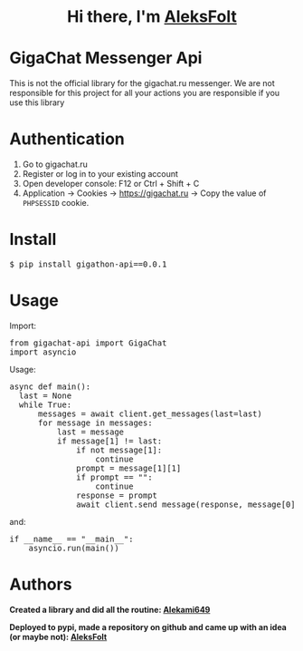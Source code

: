 <h1 align="center">Hi there, I'm <a href="https://github.com/aleksfolt" target="_blank">AleksFolt</a> 

# GigaChat Messenger Api 

This is not the official library for the gigachat.ru messenger. We are not responsible for this project for all your actions you are responsible if you use this library

# Authentication

1. Go to gigachat.ru
2. Register or log in to your existing account
3. Open developer console: F12 or Ctrl + Shift + C
4. Application → Cookies → https://gigachat.ru → Copy the value of <code>PHPSESSID</code> cookie.

# Install

<pre>$ pip install gigathon-api==0.0.1</pre> 

# Usage

Import:
<pre>
from gigachat-api import GigaChat
import asyncio
</pre>
Usage:
<pre>
async def main():
  last = None
  while True:
      messages = await client.get_messages(last=last)
      for message in messages:
          last = message
          if message[1] != last:
              if not message[1]:
                  continue
              prompt = message[1][1]
              if prompt == "":
                  continue
              response = prompt
              await client.send_message(response, message[0])
</pre>
and:
<pre>
if __name__ == "__main__":
    asyncio.run(main())
</pre>

# Authors

**Created a library and did all the routine: [Alekami649](https://github.com/alekami649)**

**Deployed to pypi, made a repository on github and came up with an idea (or maybe not): [AleksFolt](https://github.com/aleksfolt)**

